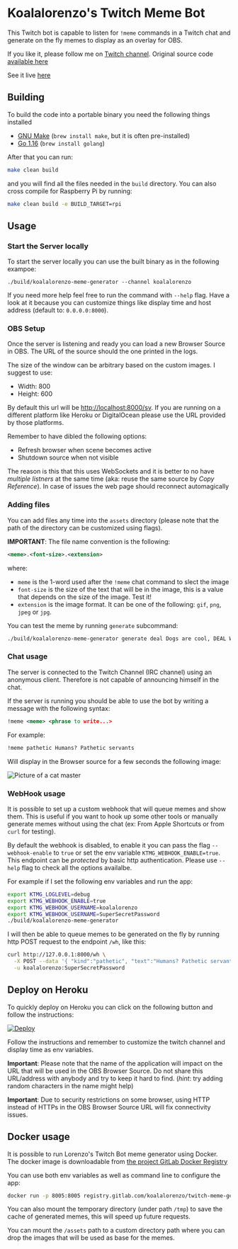 # Koalalorenzo's Twitch Meme Bot
This Twitch bot is capable to listen for `!meme` commands in a Twitch chat and
generate on the fly memes to display as an overlay for OBS. 

If you like it, please follow me on 
[Twitch channel](https://twitch.tv/koalalorenzo). Original source code 
[available here](https://gitlab.com/koalalorenzo/twitch-meme-generator)

See it live [here](https://clips.twitch.tv/VibrantHotZucchiniAsianGlow-iTtCXFtzvn8cBljd)

## Building
To build the code into a portable binary you need the following things installed

- [GNU Make](https://www.gnu.org/software/make/) 
  (`brew install make`, but it is often pre-installed)
- [Go 1.16](https://go.dev) 
  (`brew install golang`)

After that you can run:

```bash
make clean build
```

and you will find all the files needed in the `build` directory. You can also
cross compile for Raspberry Pi by running:

```bash
make clean build -e BUILD_TARGET=rpi
```

## Usage
### Start the Server locally
To start the server locally you can use the built binary as in the following
exampoe:

```
./build/koalalorenzo-meme-generator --channel koalalorenzo
```

If you need more help feel free to run the command with `--help` flag.
Have a look at it because you can customize things like display time and 
host address (default to: `0.0.0.0:8000`).

### OBS Setup
Once the server is listening and ready you can load a new Browser Source in
OBS. The URL of the source should the one printed in the logs. 

The size of the window can be arbitrary based on the custom images. I suggest
to use:

- Width: 800
- Height: 600

By default this url will be [http://localhost:8000/sv](http://localhost:8000/sv).
If you are running on a different platform like Heroku or DigitalOcean please
use the URL provided by those platforms.

Remember to have dibled the following options: 
  - Refresh browser when scene becomes active
  - Shutdown source when not visible

The reason is this that this uses WebSockets and it is better to no have 
_multiple listners_ at the same time (aka: reuse the same source by 
_Copy Reference_). In case of issues the web page should reconnect automagically

### Adding files
You can add files any time into the `assets` directory (please note that the
path of the directory can be customized using flags). 

**IMPORTANT**: The file name convention is the following:

```xml
<meme>.<font-size>.<extension>
```

where:
- `meme` is the 1-word used after the `!meme` chat command to slect the image
- `font-size` is the size of the text that will be in the image, this is 
  a value that depends on the size of the image. Test it!
- `extension` is the image format. 
  It can be one of the following: `gif`, `png`, `jpeg` or `jpg`.

You can test the meme by running `generate` subcommand:

```bash
./build/koalalorenzo-meme-generator generate deal Dogs are cool, DEAL WITH IT
```

### Chat usage
The server  is connected to the Twitch Channel (IRC channel) using an anonymous
client. Therefore is not capable of announcing himself in the chat.

If the server is running you should be able to use the bot by writing a message
with the following syntax:

```xml
!meme <meme> <phrase to write...>
```

For example:

```xml
!meme pathetic Humans? Pathetic servants
```

Will display in the Browser source for a few seconds the following image:

![Picture of a cat master](example.jpg)

### WebHook usage
It is possible to set up a custom webhook that will queue memes and show them.
This is useful if you want to hook up some other tools or manually generate 
memes without using the chat (ex: From Apple Shortcuts or from `curl` for 
testing).

By default the webhook is disabled, to enable it you can pass the flag 
`--webhook-enable` to `true` or set the env variable `KTMG_WEBHOOK_ENABLE=true`.
This endpoint can be _protected_ by basic http authentication. Please use
`--help` flag to check all the options availalbe.

For example if I set the following env variables and run the app:

```bash
export KTMG_LOGLEVEL=debug
export KTMG_WEBHOOK_ENABLE=true
export KTMG_WEBHOOK_USERNAME=koalalorenzo
export KTMG_WEBHOOK_USERNAME=SuperSecretPassword
./build/koalalorenzo-meme-generator
```

I will then be able to queue memes to be generated on the fly by running 
http POST request to the endpoint `/wh`, like this:

```bash
curl http://127.0.0.1:8000/wh \
  -X POST --data '{ "kind":"pathetic", "text":"Humans? Pathetic servants"}' \
  -u koalalorenzo:SuperSecretPassword
```

## Deploy on Heroku

To quickly deploy on Heroku you can click on the following button and follow
the instructions:

[![Deploy](https://www.herokucdn.com/deploy/button.svg)](https://heroku.com/deploy?template=https://github.com/koalalorenzo/twitch-meme-generator/tree/main)

Follow the instructions and remember to customize the twitch channel and display
time as env variables.

**Important**: Please note that the name of the application will impact on the
URL that will be used in the OBS Browser Source. Do not share this URL/address
with anybody and try to keep it hard to find. (_hint_: try adding random
characters in the name might help)

**Important**: Due to security restrictions on some browser, using HTTP instead
of HTTPs in the OBS Browser Source URL will fix connectivity issues.

## Docker usage
It is possible to run Lorenzo's Twitch Bot meme generator using Docker.
The docker image is downloadable from 
[the project GitLab Docker Registry](https://gitlab.com/koalalorenzo/twitch-meme-generator/container_registry)

You can use both env variables as well as command line to configure the app:

```bash
docker run -p 8005:8005 registry.gitlab.com/koalalorenzo/twitch-meme-generator:latest
```

You can also mount the temporary directory (under path `/tmp`) to save the cache
of generated memes, this will speed up future requests.

You can mount the `/assets` path to a custom directory path where you can drop
the images that will be used as base for the memes.
